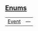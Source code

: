 
## [Enums](./cartesian_merkle_tree-components-cmtree_component-cmtree_component-enums.md)

| | |
|:---|:---|
| [Event](./cartesian_merkle_tree-components-cmtree_component-cmtree_component-Event.md) | — |
